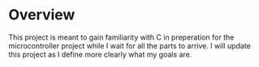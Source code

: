 # Overview
This project is meant to gain familiarity with C in preperation for the microcontroller project while I wait for all the parts to arrive. I will update this project as I define more clearly what my goals are.
